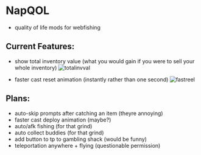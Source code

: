 # NapQOL

- quality of life mods for webfishing

## Current Features:

- show total inventory value (what you would gain if you were to sell your whole inventory)
![totalinvval](https://github.com/user-attachments/assets/8aad6326-beeb-4b31-a334-074c569b9400)

- faster cast reset animation (instantly rather than one second)
![fastreel](https://github.com/user-attachments/assets/0147ae92-5344-464f-9594-9f1d8c68c9c7)

## Plans:

- auto-skip prompts after catching an item (theyre annoying)
- faster cast deploy animation (maybe?)
- auto/afk fishing (for that grind)
- auto collect buddies (for that grind)
- add button to tp to gambling shack (would be funny)
- teleportation anywhere + flying (questionable permission)
